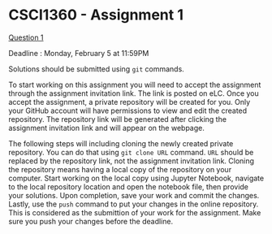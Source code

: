 # CSCI1360 - Assignment 1

[Question 1](question1.ipynb)

Deadline : Monday, February 5 at 11:59PM

Solutions should be submitted using `git` commands.

To start working on this assignment you will need to accept the assignment through the assignment invitation link. The link is posted on eLC. Once you accept the assignment, a private repository will be created for you. Only your GitHub account will have permissions to view and edit the created repository. The repository link will be generated after clicking the assignment invitation link and will appear on the webpage.

The following steps will including cloning the newly created private repository. You can do that using `git clone URL` command. `URL` should be replaced by the repository link, not the assignment invitation link. Cloning the repository means having a local copy of the repository on your computer. Start working on the local copy using Jupyter Notebook, navigate to the local repository location and open the notebook file, then provide your solutions. Upon completion, save your work and commit the changes. Lastly, use the `push` command to put your changes in the online repository. This is considered as the submittion of your work for the assignment. Make sure you push your changes before the deadline.

